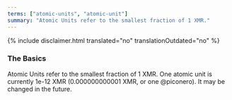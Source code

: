 ```yaml
---
terms: ["atomic-units", "atomic-unit"]
summary: "Atomic Units refer to the smallest fraction of 1 XMR."
---
```


{% include disclaimer.html translated="no" translationOutdated="no" %}
### The Basics

Atomic Units refer to the smallest fraction of 1 XMR.
One atomic unit is currently 1e-12 XMR (0.000000000001 XMR, or one @piconero).
It may be changed in the future.
